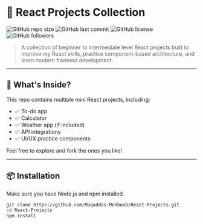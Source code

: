 # 🚀 React Projects Collection

![GitHub repo size](https://img.shields.io/github/repo-size/Muqaddas-Mehboob/React-Projects)
![GitHub last commit](https://img.shields.io/github/last-commit/Muqaddas-Mehboob/React-Projects)
![GitHub license](https://img.shields.io/badge/license-MIT-blue)
![GitHub followers](https://img.shields.io/github/followers/Muqaddas-Mehboob?style=social)

> A collection of beginner to intermediate level React projects built to improve my React skills, practice component-based architecture, and learn modern frontend development.

---

## 🧩 What's Inside?

This repo contains multiple mini React projects, including:

- ✅ To-do app  
- ✅ Calculator  
- ✅ Weather app (if included)  
- ✅ API integrations  
- ✅ UI/UX practice components

Feel free to explore and fork the ones you like!

---

## 📦 Installation

Make sure you have Node.js and npm installed.

```bash
git clone https://github.com/Muqaddas-Mehboob/React-Projects.git
cd React-Projects
npm install
